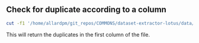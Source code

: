 
## Check for duplicate according to a column

```bash
cut -f1 '/home/allardpm/git_repos/COMMONS/dataset-extractor-lotus/data/230106_frozen_metadata_for_mines.csv' | sort | uniq -d
```
This will return the duplicates in the first column of the file.

